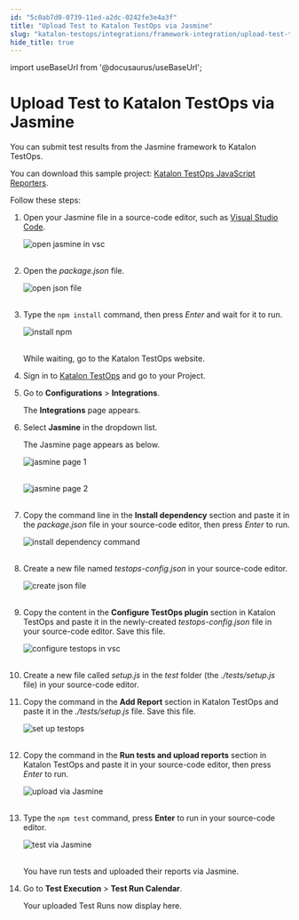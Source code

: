 ```yaml
---
id: "5c0ab7d0-0739-11ed-a2dc-0242fe3e4a3f"
title: "Upload Test to Katalon TestOps via Jasmine"
slug: "katalon-testops/integrations/framework-integration/upload-test-to-katalon-testops-via-jasmine"
hide_title: true
---
```

import useBaseUrl from '@docusaurus/useBaseUrl';


# <a id="id" class="anchor_top_offset"/><a id="ariaid-title1" class="anchor_top_offset"/>Upload Test to Katalon TestOps via Jasmine

<p xmlns="http://www.w3.org/1999/xhtml" className="p">You can submit test results from the Jasmine framework to   Katalon TestOps.</p> 
<p xmlns="http://www.w3.org/1999/xhtml" className="p">You can download this sample project: <a className="xref j-external-link" href="https://github.com/katalon-studio/testops-report-js.git" target="_blank">Katalon     TestOps JavaScript Reporters</a>. </p> 
<p xmlns="http://www.w3.org/1999/xhtml" className="p">Follow these steps:</p> 
<ol xmlns="http://www.w3.org/1999/xhtml" className="ol"><li className="li">     <p className="p">Open your Jasmine file in a source-code editor, such as <a className="xref j-external-link" href="https://code.visualstudio.com" target="_blank">Visual Studio Code</a>.</p>     <p className="p">       <img className="image" src={useBaseUrl("https://github.com/katalon-studio/docs-images/raw/master/katalon-analytics/docs/kt-upload-test-jasmine/kt_vs_code_open_pack_jasmine.png")} alt="open jasmine in vsc" /><br /><br />     </p>   </li><li className="li">     <p className="p">Open the <em className="ph i">package.json</em> file.</p>     <p className="p">       <img className="image" src={useBaseUrl("https://github.com/katalon-studio/docs-images/raw/master/katalon-analytics/docs/kt-upload-test-jasmine/kt_vs_code_open_json.png")} alt="open json file" /><br /><br />     </p>   </li><li className="li">     <p className="p">Type the <code className="ph codeph">npm install</code> command, then press       <em className="ph i">Enter</em> and wait for it to run.</p>     <p className="p">       <img className="image" src={useBaseUrl("https://github.com/katalon-studio/docs-images/raw/master/katalon-analytics/docs/kt-upload-test-jasmine/kt_vs_code_npm_install.png")} alt="install npm" /><br /><br />     </p>     <p className="p">While waiting, go to the Katalon TestOps website.</p>   </li><li className="li">     <p className="p">Sign in to <a className="xref j-external-link" href="https://testops.katalon.io/login" target="_blank">Katalon         TestOps</a> and go to your Project.</p>   </li><li className="li">     <p className="p">Go to <strong className="ph b">Configurations</strong> &gt;       <strong className="ph b">Integrations</strong>.</p>     <p className="p">The <strong className="ph b">Integrations</strong> page appears.</p>   </li><li className="li">     <p className="p">Select <strong className="ph b">Jasmine</strong> in the dropdown list.</p>     <p className="p">The Jasmine page appears as below.</p>     <p className="p">       <img className="image" src={useBaseUrl("https://github.com/katalon-studio/docs-images/raw/master/katalon-analytics/docs/kt-upload-test-jasmine/jasmine-page-1.png")} alt="jasmine page 1" /><br /><br />     </p>     <p className="p">       <img className="image" src={useBaseUrl("https://github.com/katalon-studio/docs-images/raw/master/katalon-analytics/docs/kt-upload-test-jasmine/jasmine-page-2.png")} alt="jasmine page 2" /><br /><br />     </p>   </li><li className="li">     <p className="p">Copy the command line in the <strong className="ph b">Install dependency</strong>       section and paste it in the <em className="ph i">package.json</em> file in your       source-code editor, then press <em className="ph i">Enter</em> to run.</p>     <p className="p">       <img className="image" src={useBaseUrl("https://github.com/katalon-studio/docs-images/raw/master/katalon-analytics/docs/kt-upload-test-jasmine/kt_vs_code_paste_npm_command.png")} alt="install dependency command" /><br /><br />     </p>   </li><li className="li">     <p className="p">Create a new file named <em className="ph i">testops-config.json</em> in your       source-code editor.</p>     <p className="p">       <img className="image" src={useBaseUrl("https://github.com/katalon-studio/docs-images/raw/master/katalon-analytics/docs/kt-upload-test-jasmine/kt_vs_code_create_config_json.png")} alt="create json file" /><br /><br />     </p>   </li><li className="li">     <p className="p">Copy the content in the <strong className="ph b">Configure TestOps         plugin</strong> section in Katalon TestOps and paste it in the       newly-created <em className="ph i">testops-config.json</em> file in your source-code       editor. Save this file.</p>     <p className="p">       <img className="image" src={useBaseUrl("https://github.com/katalon-studio/docs-images/raw/master/katalon-analytics/docs/kt-upload-test-jasmine/kt_vs_code_paste_testops_config.png")} alt="configure testops in vsc" /><br /><br />     </p>   </li><li className="li">     <p className="p">Create a new file called <em className="ph i">setup.js</em> in the <em className="ph i">test</em>       folder (the <em className="ph i">./tests/setup.js</em> file) in your source-code       editor.</p>   </li><li className="li">     <p className="p">Copy the command in the <strong className="ph b">Add Report</strong> section in       Katalon TestOps and paste it in the <em className="ph i">./tests/setup.js</em> file.       Save this file.</p>     <p className="p">       <img className="image" src={useBaseUrl("https://github.com/katalon-studio/docs-images/raw/master/katalon-analytics/docs/kt-upload-test-jasmine/kt_setup_js.png")} alt="set up testops" /><br /><br />     </p>   </li><li className="li">     <p className="p">Copy the command in the <strong className="ph b">Run tests and upload         reports</strong> section in Katalon TestOps and paste it in your       source-code editor, then press <em className="ph i">Enter</em> to run.</p>     <p className="p">       <img className="image" src={useBaseUrl("https://github.com/katalon-studio/docs-images/raw/master/katalon-analytics/docs/kt-upload-test-jasmine/kt_vs_code_npx_jas.png")} alt="upload via Jasmine" /><br /><br />     </p>   </li><li className="li">     <p className="p">Type the <code className="ph codeph">npm test</code> command, press       <strong className="ph b">Enter</strong> to run in your source-code editor.</p>     <p className="p">       <img className="image" src={useBaseUrl("https://github.com/katalon-studio/docs-images/raw/master/katalon-analytics/docs/kt-upload-test-jasmine/kt_vs_code_npm_test.png")} alt="test via Jasmine" /><br /><br />     </p>     <p className="p">You have run tests and uploaded their reports via Jasmine.</p>   </li><li className="li">     <p className="p">Go to <strong className="ph b">Test Execution</strong> &gt; <strong className="ph b">Test Run         Calendar</strong>.</p>     <p className="p">Your uploaded Test Runs now display here.</p>   </li></ol> 
